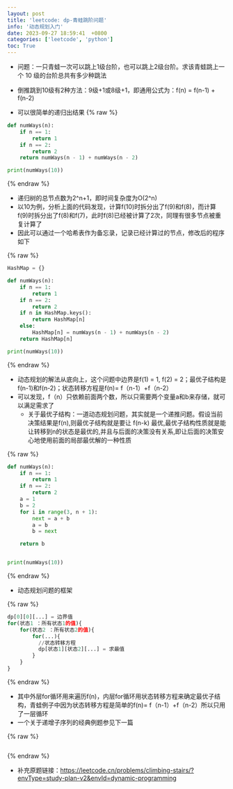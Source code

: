 ```yaml
---
layout: post
title: 'leetcode: dp-青蛙跳阶问题'
info: '动态规划入门'
date: 2023-09-27 18:59:41  +0800
categories: ['leetcode', 'python']
toc: True
---
```


- 问题：一只青蛙一次可以跳上1级台阶，也可以跳上2级台阶。求该青蛙跳上一个 10 级的台阶总共有多少种跳法



- 倒推跳到10级有2种方法：9级+1或8级+1，即通用公式为：f(n) = f(n-1) + f(n-2)
- 可以很简单的递归出结果
{% raw %}
```py
def numWays(n):
    if n == 1:
        return 1
    if n == 2:
        return 2
    return numWays(n - 1) + numWays(n - 2)

print(numWays(10))
```
{% endraw %}

- 递归树的总节点数为2^n+1，即时间复杂度为O(2^n)
- 以10为例，分析上面的代码发现，计算f(10)时拆分出了f(9)和f(8)，而计算f(9)时拆分出了f(8)和f(7)，此时f(8)已经被计算了2次，同理有很多节点被重复计算了
- 因此可以通过一个哈希表作为备忘录，记录已经计算过的节点，修改后的程序如下


{% raw %}
```py
HashMap = {}

def numWays(n):
    if n == 1:
        return 1
    if n == 2:
        return 2
    if n in HashMap.keys():
        return HashMap[n]
    else:
        HashMap[n] = numWays(n - 1) + numWays(n - 2)
    return HashMap[n]

print(numWays(10))

```
{% endraw %}


- 动态规划的解法从底向上，这个问题中边界是f(1) = 1, f(2) = 2；最优子结构是f(n-1)和f(n-2)；状态转移方程是f(n)= f（n-1）+f（n-2）
- 可以发现，f（n）只依赖前面两个数，所以只需要两个变量a和b来存储，就可以满足需求了
  - 关于最优子结构：一道动态规划问题，其实就是一个递推问题。假设当前决策结果是f(n),则最优子结构就是要让 f(n-k) 最优,最优子结构性质就是能让转移到n的状态是最优的,并且与后面的决策没有关系,即让后面的决策安心地使用前面的局部最优解的一种性质


{% raw %}
```py
def numWays(n):
    if n == 1:
        return 1
    if n == 2:
        return 2
    a = 1
    b = 2
    for i in range(3, n + 1):
        next = a + b
        a = b
        b = next

    return b


print(numWays(10))
```
{% endraw %}


- 动态规划问题的框架

{% raw %}
```py
dp[0][0][...] = 边界值
for(状态1 ：所有状态1的值){
    for(状态2 ：所有状态2的值){
        for(...){
          //状态转移方程
          dp[状态1][状态2][...] = 求最值
        }
    }
}
```
{% endraw %}

- 其中外层for循环用来遍历f(n)，内层for循环用状态转移方程来确定最优子结构，青蛙例子中因为状态转移方程是简单的f(n)= f（n-1）+f（n-2）所以只用了一层循环
- 一个关于递增子序列的经典例题参见下一篇

<!-- ![引入图片]({{site.url}}/image/leetcode/2023-09-27-jumpFrog/image_1.jpg) -->

{% raw %}
```py
```
{% endraw %}



- 补充原题链接：https://leetcode.cn/problems/climbing-stairs/?envType=study-plan-v2&envId=dynamic-programming